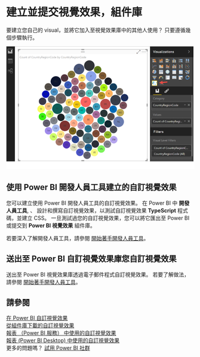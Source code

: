 <properties
   pageTitle="建立並提交視覺效果，組件庫"
   description="建立並提交視覺效果，組件庫"
   services="powerbi"
   documentationCenter=""
   authors="guyinacube"
   manager="mblythe"
   backup=""
   editor=""
   tags=""
   qualityFocus="no"
   qualityDate=""/>

<tags
   ms.service="powerbi"
   ms.devlang="NA"
   ms.topic="article"
   ms.tgt_pltfrm="NA"
   ms.workload="powerbi"
   ms.date="09/23/2016"
   ms.author="asaxton"/>

# 建立並提交視覺效果，組件庫

要建立您自己的 visual，並將它加入至視覺效果庫中的其他人使用？  只要遵循幾個步驟執行。

![](media/powerbi-custom-visuals-create-for-the-gallery/example_viz.png)

## 使用 Power BI 開發人員工具建立的自訂視覺效果

您可以建立使用 Power BI 開發人員工具的自訂視覺效果。 在 Power BI 中 **開發人員工具**, 、 設計和撰寫自訂視覺效果，以測試自訂視覺效果 **TypeScript** 程式碼，並建立 CSS。 一旦測試過您的自訂視覺效果，您可以將它匯出至 Power BI 或提交到 **Power BI 視覺效果** 組件庫。

若要深入了解開發人員工具，請參閱 [開始著手開發人員工具](powerbi-custom-visuals-getting-started-with-developer-tools.md)。

## 送出至 Power BI 自訂視覺效果庫您自訂視覺效果

送出至 Power BI 視覺效果庫透過電子郵件程式自訂視覺效果。 若要了解做法，請參閱 [開始著手開發人員工具](powerbi-custom-visuals-getting-started-with-developer-tools.md#submit-your-visual-to-the-power-bi-custom-visual-gallery)。

## 請參閱

[在 Power BI 自訂視覺效果](powerbi-custom-visuals.md)  
[從組件庫下載的自訂視覺效果](powerbi-custom-visuals-download-from-the-gallery.md)  
[報表 （Power BI 服務） 中使用的自訂視覺效果](powerbi-custom-visuals-add-to-report.md)  
[報表 (Power BI Desktop) 中使用的自訂視覺效果](powerbi-custom-visuals-use.md)  
更多的問題嗎？ [試用 Power BI 社群](http://community.powerbi.com/)
